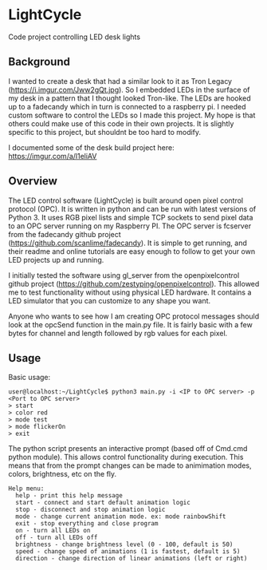 # LightCycle
Code project controlling LED desk lights

## Background

I wanted to create a desk that had a similar look to it as Tron Legacy (https://i.imgur.com/Jww2gQt.jpg). So I embedded LEDs in the surface of my desk in a pattern that I thought looked Tron-like. The LEDs are hooked up to a fadecandy which in turn is connected to a raspberry pi. I needed custom software to control the LEDs so I made this project. My hope is that others could make use of this code in their own projects. It is slightly specific to this project, but shouldnt be too hard to modify.

I documented some of the desk build project here: https://imgur.com/a/l1eliAV

## Overview

The LED control software (LightCycle) is built around open pixel control protocol (OPC). It is written in python and can be run with latest versions of Python 3. It uses RGB pixel lists and simple TCP sockets to send pixel data to an OPC server running on my Raspberry PI. The OPC server is fcserver from the fadecandy github project (https://github.com/scanlime/fadecandy). It is simple to get running, and their readme and online tutorials are easy enough to follow to get your own LED projects up and running.

I initially tested the software using gl_server from the openpixelcontrol github project (https://github.com/zestyping/openpixelcontrol). This allowed me to test functionality without using physical LED hardware. It contains a LED simulator that you can customize to any shape you want.

Anyone who wants to see how I am creating OPC protocol messages should look at the opcSend function in the main.py file. It is fairly basic with a few bytes for channel and length followed by rgb values for each pixel.

## Usage

Basic usage:
  
    user@localhost:~/LightCycle$ python3 main.py -i <IP to OPC server> -p <Port to OPC server>
    > start
    > color red
    > mode test
    > mode flickerOn
    > exit
  
The python script presents an interactive prompt (based off of Cmd.cmd python module). This allows control functionality during execution. This means that from the prompt changes can be made to animimation modes, colors, brightness, etc on the fly.

    Help menu:
      help - print this help message
      start - connect and start default animation logic
      stop - disconnect and stop animation logic
      mode - change current animation mode. ex: mode rainbowShift
      exit - stop everything and close program
      on - turn all LEDs on
      off - turn all LEDs off
      brightness - change brightness level (0 - 100, default is 50)
      speed - change speed of animations (1 is fastest, default is 5)
      direction - change direction of linear animations (left or right)
